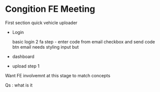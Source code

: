 # Congition FE Meeting

First section quick vehicle uploader

- Login

    basic login
    2 fa step - enter code from email
    checkbox and send code btn
    email needs styling
    input but



- dashboard
- upload step 1

Want FE involvemnt at this stage to match concepts

Qs :
what is it